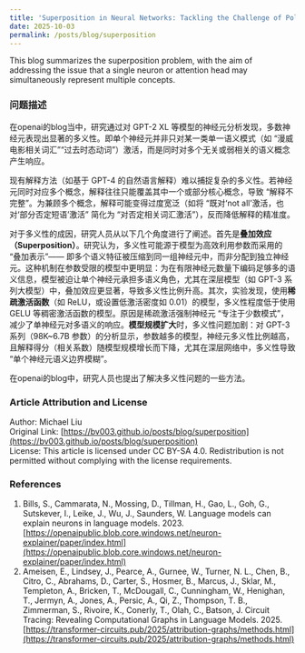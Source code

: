 ```yaml
---
title: 'Superposition in Neural Networks: Tackling the Challenge of Polysemantic Neurons'
date: 2025-10-03
permalink: /posts/blog/superposition
---
```


This blog summarizes the superposition problem, with the aim of addressing the issue that a single neuron or attention head may simultaneously represent multiple concepts.

<!-- excerpt -->

### 问题描述
在openai的blog当中，研究通过对 GPT-2 XL 等模型的神经元分析发现，多数神经元表现出显著的多义性。即单个神经元并非只对某一类单一语义模式（如 “漫威电影相关词汇”“过去时态动词”）激活，而是同时对多个无关或弱相关的语义概念产生响应。

现有解释方法（如基于 GPT-4 的自然语言解释）难以捕捉复杂的多义性。若神经元同时对应多个概念，解释往往只能覆盖其中一个或部分核心概念，导致 “解释不完整”。为兼顾多个概念，解释可能变得过度宽泛（如将 “既对‘not all’激活，也对‘部分否定短语’激活” 简化为 “对否定相关词汇激活”），反而降低解释的精准度。

对于多义性的成因，研究人员从以下几个角度进行了阐述。首先是**叠加效应（Superposition）**。研究认为，多义性可能源于模型为高效利用参数而采用的 “叠加表示”—— 即多个语义特征被压缩到同一组神经元中，而非分配到独立神经元。这种机制在参数受限的模型中更明显：为在有限神经元数量下编码足够多的语义信息，模型被迫让单个神经元承担多语义角色，尤其在深层模型（如 GPT-3 系列大模型）中，叠加效应更显著，导致多义性比例升高。其次，实验发现，使用**稀疏激活函数**（如 ReLU，或设置低激活密度如 0.01）的模型，多义性程度低于使用 GELU 等稠密激活函数的模型。原因是稀疏激活强制神经元 “专注于少数模式”，减少了单神经元对多语义的响应。**模型规模扩大**时，多义性问题加剧：对 GPT-3 系列（98K~6.7B 参数）的分析显示，参数越多的模型，神经元多义性比例越高，且解释得分（相关系数）随模型规模增长而下降，尤其在深层网络中，多义性导致 “单个神经元语义边界模糊”。

在openai的blog中，研究人员也提出了解决多义性问题的一些方法。


### Article Attribution and License
Author: Michael Liu  
Original Link: [https://bv003.github.io/posts/blog/superposition](https://bv003.github.io/posts/blog/superposition)  
License: This article is licensed under CC BY-SA 4.0. Redistribution is not permitted without complying with the license requirements.  

### References
1. Bills, S., Cammarata, N., Mossing, D., Tillman, H., Gao, L., Goh, G., Sutskever, I., Leike, J., Wu, J., Saunders, W. Language models can explain neurons in language models. 2023. [https://openaipublic.blob.core.windows.net/neuron-explainer/paper/index.html](https://openaipublic.blob.core.windows.net/neuron-explainer/paper/index.html)
2. Ameisen, E., Lindsey, J., Pearce, A., Gurnee, W., Turner, N. L., Chen, B., Citro, C., Abrahams, D., Carter, S., Hosmer, B., Marcus, J., Sklar, M., Templeton, A., Bricken, T., McDougall, C., Cunningham, W., Henighan, T., Jermyn, A., Jones, A., Persic, A., Qi, Z., Thompson, T. B., Zimmerman, S., Rivoire, K., Conerly, T., Olah, C., Batson, J. Circuit Tracing: Revealing Computational Graphs in Language Models. 2025. [https://transformer-circuits.pub/2025/attribution-graphs/methods.html](https://transformer-circuits.pub/2025/attribution-graphs/methods.html)